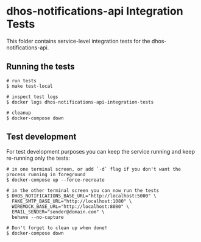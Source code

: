 # dhos-notifications-api Integration Tests
This folder contains service-level integration tests for the dhos-notifications-api.

## Running the tests
```
# run tests
$ make test-local

# inspect test logs
$ docker logs dhos-notifications-api-integration-tests

# cleanup
$ docker-compose down
```

## Test development
For test development purposes you can keep the service running and keep re-running only the tests:
```
# in one terminal screen, or add `-d` flag if you don't want the process running in foreground
$ docker-compose up --force-recreate

# in the other terminal screen you can now run the tests
$ DHOS_NOTIFICATIONS_BASE_URL="http://localhost:5000" \
  FAKE_SMTP_BASE_URL="http://localhost:1080" \
  WIREMOCK_BASE_URL="http://localhost:8080" \
  EMAIL_SENDER="sender@domain.com" \
  behave --no-capture

# Don't forget to clean up when done!
$ docker-compose down
```
